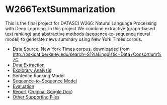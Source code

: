 # W266TextSummarization
This is the final project for DATASCI W266: Natural Language Processing with Deep Learning. In this project We combine extractive (graph-based text ranking) and abstractive methods (sequence-to-sequence neural model) to generate news summary using New York Times corpus.

- Data Source: New York Times corpus, downloaded from http://oskicat.berkeley.edu/search~S1?/aLinguistic+Data+Consortium%7C 
- [Data Extraction](https://github.com/CynthiaHu/W266TextSummarization/blob/master/nyt_data.sh)
- [Explorary Analysis](https://github.com/CynthiaHu/W266TextSummarization/blob/master/EDA%20and%20Formula.ipynb)
- Sentence Ranking Model
- [Sequence-to-Sequence Model](https://github.com/CynthiaHu/W266TextSummarization/blob/master/Clean_S2S_abstract.ipynb)
- [Evaluation](https://github.com/CynthiaHu/W266TextSummarization/blob/master/evaluation_utils.py)
- [Report](report/) ([Original Google Doc](https://docs.google.com/document/d/1PXQmNlIy0Ls6ETZT9XihUOoPa15PRsvQNivMAL24pTw/edit?usp=sharing))
- [Other Supporting Files](supporting_files)


